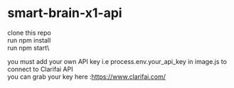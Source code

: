 # smart-brain-x1-api

clone this repo\
run npm install\
run npm start\

you must add your own API key i.e process.env.your_api_key in image.js to connect to Clarifai API\
you can grab your key here :https://www.clarifai.com/
